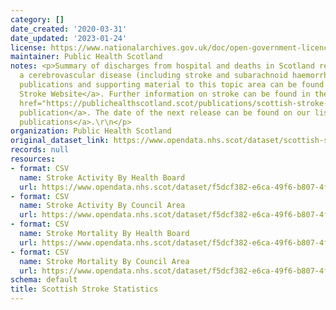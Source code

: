 ```yaml
---
category: []
date_created: '2020-03-31'
date_updated: '2023-01-24'
license: https://www.nationalarchives.gov.uk/doc/open-government-licence/version/3/
maintainer: Public Health Scotland
notes: <p>Summary of discharges from hospital and deaths in Scotland resulting from
  a cerebrovascular disease (including stroke and subarachnoid haemorrhage).\r\n\r\nAll
  publications and supporting material to this topic area can be found on the <a href="https://beta.isdscotland.org/topics/heart-disease-and-stroke/">PHS
  Stroke Website</a>. Further information on stroke can be found in the recent <a
  href="https://publichealthscotland.scot/publications/scottish-stroke-statistics/">annual
  publication</a>. The date of the next release can be found on our list of <a href="https://publichealthscotland.scot/publications/forthcoming-publications/">forthcoming
  publications</a>.\r\n</p>
organization: Public Health Scotland
original_dataset_link: https://www.opendata.nhs.scot/dataset/scottish-stroke-statistics
records: null
resources:
- format: CSV
  name: Stroke Activity By Health Board
  url: https://www.opendata.nhs.scot/dataset/f5dcf382-e6ca-49f6-b807-4f9cc29555bc/resource/47656572-e196-40c8-83e8-08b0b223b2e6/download/stroke_activitybyhbr.csv
- format: CSV
  name: Stroke Activity By Council Area
  url: https://www.opendata.nhs.scot/dataset/f5dcf382-e6ca-49f6-b807-4f9cc29555bc/resource/b80202b1-0ad8-4f40-a326-f9966872c4eb/download/stroke_activitybyca.csv
- format: CSV
  name: Stroke Mortality By Health Board
  url: https://www.opendata.nhs.scot/dataset/f5dcf382-e6ca-49f6-b807-4f9cc29555bc/resource/19c01b59-6cf7-42a9-876a-b07b9b92d6eb/download/stroke_mortalitybyhbr.csv
- format: CSV
  name: Stroke Mortality By Council Area
  url: https://www.opendata.nhs.scot/dataset/f5dcf382-e6ca-49f6-b807-4f9cc29555bc/resource/285b4cbd-1e87-49fe-9e24-73d2da8166ae/download/stroke_mortalitybyca.csv
schema: default
title: Scottish Stroke Statistics
---
```

